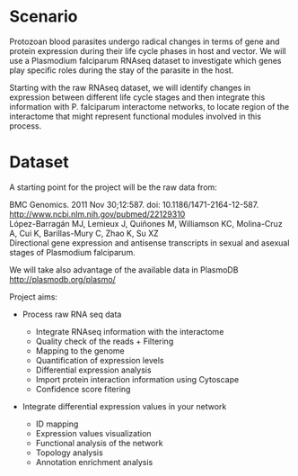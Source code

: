 Scenario
=====

Protozoan blood parasites undergo radical changes in terms of gene and protein expression during their life cycle phases in host and vector. 
We will use a Plasmodium falciparum RNAseq dataset to investigate which genes play specific roles during the stay of the parasite in the host. 

Starting with the raw RNAseq dataset, we will identify changes in expression between different life cycle stages and then integrate this information with P. falciparum interactome networks, to locate region of the interactome that might represent functional modules involved in this  process. 

Dataset
=====

A starting point for the project will be the raw data from: 

BMC Genomics. 2011 Nov 30;12:587. doi: 10.1186/1471-2164-12-587. http://www.ncbi.nlm.nih.gov/pubmed/22129310    
López-Barragán MJ, Lemieux J, Quiñones M, Williamson KC, Molina-Cruz A, Cui K, Barillas-Mury C, Zhao K, Su XZ   
Directional gene expression and antisense transcripts in sexual and asexual stages of Plasmodium falciparum. 

We will take also advantage of the available data in PlasmoDB http://plasmodb.org/plasmo/

Project aims:

+ Process raw RNA seq data
  + Integrate RNAseq information with the interactome
  + Quality check of the reads + Filtering 
  + Mapping to the genome
  + Quantification of expression levels
  + Differential expression analysis
  + Import protein interaction information using Cytoscape
  + Confidence score fitering

+ Integrate differential expression values in your network
  + ID mapping
  + Expression values visualization
  + Functional analysis of the network
  + Topology analysis
  + Annotation enrichment analysis
